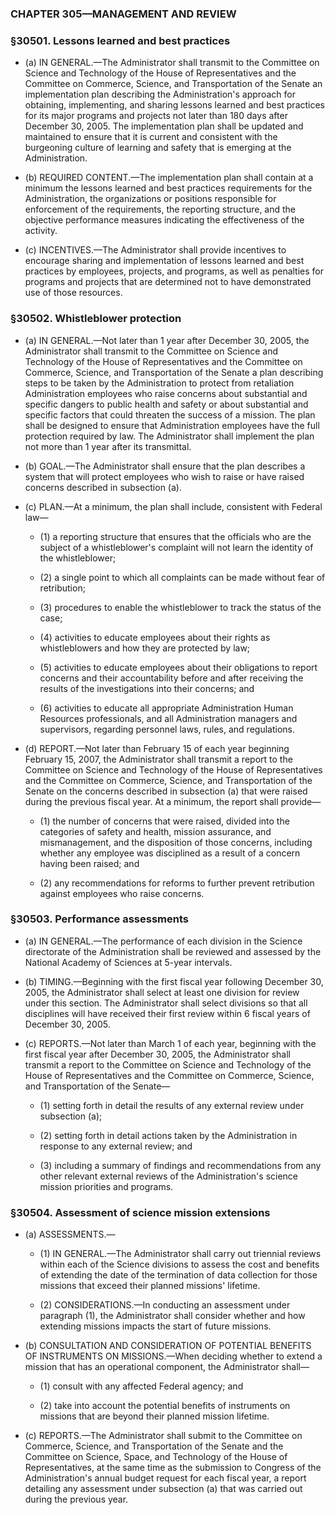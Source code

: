 ### **CHAPTER 305—MANAGEMENT AND REVIEW**

### §30501. Lessons learned and best practices
* (a) IN GENERAL.—The Administrator shall transmit to the Committee on Science and Technology of the House of Representatives and the Committee on Commerce, Science, and Transportation of the Senate an implementation plan describing the Administration's approach for obtaining, implementing, and sharing lessons learned and best practices for its major programs and projects not later than 180 days after December 30, 2005. The implementation plan shall be updated and maintained to ensure that it is current and consistent with the burgeoning culture of learning and safety that is emerging at the Administration.

* (b) REQUIRED CONTENT.—The implementation plan shall contain at a minimum the lessons learned and best practices requirements for the Administration, the organizations or positions responsible for enforcement of the requirements, the reporting structure, and the objective performance measures indicating the effectiveness of the activity.

* (c) INCENTIVES.—The Administrator shall provide incentives to encourage sharing and implementation of lessons learned and best practices by employees, projects, and programs, as well as penalties for programs and projects that are determined not to have demonstrated use of those resources.

### §30502. Whistleblower protection
* (a) IN GENERAL.—Not later than 1 year after December 30, 2005, the Administrator shall transmit to the Committee on Science and Technology of the House of Representatives and the Committee on Commerce, Science, and Transportation of the Senate a plan describing steps to be taken by the Administration to protect from retaliation Administration employees who raise concerns about substantial and specific dangers to public health and safety or about substantial and specific factors that could threaten the success of a mission. The plan shall be designed to ensure that Administration employees have the full protection required by law. The Administrator shall implement the plan not more than 1 year after its transmittal.

* (b) GOAL.—The Administrator shall ensure that the plan describes a system that will protect employees who wish to raise or have raised concerns described in subsection (a).

* (c) PLAN.—At a minimum, the plan shall include, consistent with Federal law—

  * (1) a reporting structure that ensures that the officials who are the subject of a whistleblower's complaint will not learn the identity of the whistleblower;

  * (2) a single point to which all complaints can be made without fear of retribution;

  * (3) procedures to enable the whistleblower to track the status of the case;

  * (4) activities to educate employees about their rights as whistleblowers and how they are protected by law;

  * (5) activities to educate employees about their obligations to report concerns and their accountability before and after receiving the results of the investigations into their concerns; and

  * (6) activities to educate all appropriate Administration Human Resources professionals, and all Administration managers and supervisors, regarding personnel laws, rules, and regulations.


* (d) REPORT.—Not later than February 15 of each year beginning February 15, 2007, the Administrator shall transmit a report to the Committee on Science and Technology of the House of Representatives and the Committee on Commerce, Science, and Transportation of the Senate on the concerns described in subsection (a) that were raised during the previous fiscal year. At a minimum, the report shall provide—

  * (1) the number of concerns that were raised, divided into the categories of safety and health, mission assurance, and mismanagement, and the disposition of those concerns, including whether any employee was disciplined as a result of a concern having been raised; and

  * (2) any recommendations for reforms to further prevent retribution against employees who raise concerns.

### §30503. Performance assessments
* (a) IN GENERAL.—The performance of each division in the Science directorate of the Administration shall be reviewed and assessed by the National Academy of Sciences at 5-year intervals.

* (b) TIMING.—Beginning with the first fiscal year following December 30, 2005, the Administrator shall select at least one division for review under this section. The Administrator shall select divisions so that all disciplines will have received their first review within 6 fiscal years of December 30, 2005.

* (c) REPORTS.—Not later than March 1 of each year, beginning with the first fiscal year after December 30, 2005, the Administrator shall transmit a report to the Committee on Science and Technology of the House of Representatives and the Committee on Commerce, Science, and Transportation of the Senate—

  * (1) setting forth in detail the results of any external review under subsection (a);

  * (2) setting forth in detail actions taken by the Administration in response to any external review; and

  * (3) including a summary of findings and recommendations from any other relevant external reviews of the Administration's science mission priorities and programs.

### §30504. Assessment of science mission extensions
* (a) ASSESSMENTS.—

  * (1) IN GENERAL.—The Administrator shall carry out triennial reviews within each of the Science divisions to assess the cost and benefits of extending the date of the termination of data collection for those missions that exceed their planned missions' lifetime.

  * (2) CONSIDERATIONS.—In conducting an assessment under paragraph (1), the Administrator shall consider whether and how extending missions impacts the start of future missions.


* (b) CONSULTATION AND CONSIDERATION OF POTENTIAL BENEFITS OF INSTRUMENTS ON MISSIONS.—When deciding whether to extend a mission that has an operational component, the Administrator shall—

  * (1) consult with any affected Federal agency; and

  * (2) take into account the potential benefits of instruments on missions that are beyond their planned mission lifetime.


* (c) REPORTS.—The Administrator shall submit to the Committee on Commerce, Science, and Transportation of the Senate and the Committee on Science, Space, and Technology of the House of Representatives, at the same time as the submission to Congress of the Administration's annual budget request for each fiscal year, a report detailing any assessment under subsection (a) that was carried out during the previous year.